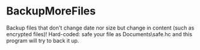 # BackupMoreFiles
Backup files that don't change date nor size but change in content (such as encrypted files)! Hard-coded: safe your file as Documents\safe.hc and this program will try to back it up.
